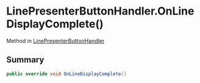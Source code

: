 # LinePresenterButtonHandler.OnLineDisplayComplete()

Method in [LinePresenterButtonHandler](/docs/api/csharp/yarn.unity.linepresenterbuttonhandler.md)

## Summary



```csharp
public override void OnLineDisplayComplete()
```

